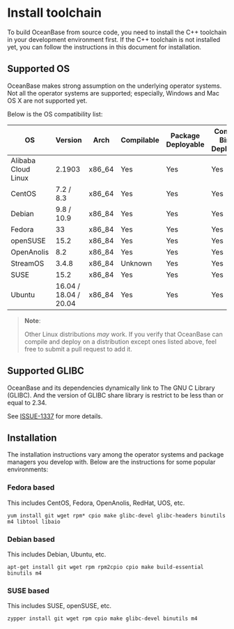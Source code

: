 # Install toolchain

To build OceanBase from source code, you need to install the C++ toolchain in your development environment first. If the C++ toolchain is not installed yet, you can follow the instructions in this document for installation.

## Supported OS

OceanBase makes strong assumption on the underlying operator systems. Not all the operator systems are supported; especially, Windows and Mac OS X are not supported yet.

Below is the OS compatibility list:

| OS                  | Version               | Arch   | Compilable | Package Deployable | Compiled Binary Deployable | MYSQLTEST Passed |
| ------------------- | --------------------- | ------ | ---------- | ------------------ | -------------------------- | ---------------- |
| Alibaba Cloud Linux | 2.1903                | x86_64 | Yes        | Yes                | Yes                        | Yes              |
| CentOS              | 7.2 / 8.3             | x86_64 | Yes        | Yes                | Yes                        | Yes              |
| Debian              | 9.8 / 10.9            | x86_84 | Yes        | Yes                | Yes                        | Yes              |
| Fedora              | 33                    | x86_84 | Yes        | Yes                | Yes                        | Yes              |
| openSUSE            | 15.2                  | x86_84 | Yes        | Yes                | Yes                        | Yes              |
| OpenAnolis          | 8.2                   | x86_84 | Yes        | Yes                | Yes                        | Yes              |
| StreamOS            | 3.4.8                 | x86_84 | Unknown    | Yes                | Yes                        | Unknown          |
| SUSE                | 15.2                  | x86_84 | Yes        | Yes                | Yes                        | Yes              |
| Ubuntu              | 16.04 / 18.04 / 20.04 | x86_84 | Yes        | Yes                | Yes                        | Yes              |

> **Note**:
>
> Other Linux distributions _may_ work. If you verify that OceanBase can compile and deploy on a distribution except ones listed above, feel free to submit a pull request to add it.

## Supported GLIBC

OceanBase and its dependencies dynamically link to The GNU C Library (GLIBC). And the version of GLIBC share library is restrict to be less than or equal to 2.34.

See [ISSUE-1337](https://github.com/oceanbase/oceanbase/issues/1337) for more details.

## Installation

The installation instructions vary among the operator systems and package managers you develop with. Below are the instructions for some popular environments:

### Fedora based

This includes CentOS, Fedora, OpenAnolis, RedHat, UOS, etc.

```shell
yum install git wget rpm* cpio make glibc-devel glibc-headers binutils m4 libtool libaio
```

### Debian based

This includes Debian, Ubuntu, etc.

```shell
apt-get install git wget rpm rpm2cpio cpio make build-essential binutils m4
```

### SUSE based

This includes SUSE, openSUSE, etc.

```shell
zypper install git wget rpm cpio make glibc-devel binutils m4
```
